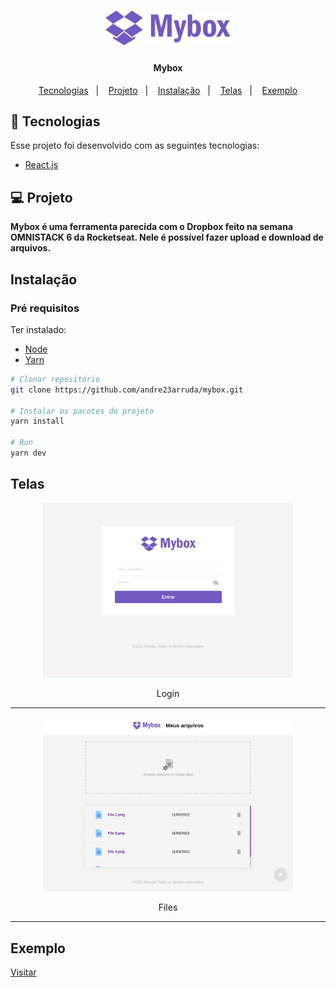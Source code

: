 <h1 align="center">
    <a href="https://andrearruda-omnistack6.vercel.app/login" target="_blank">
        <img alt="Mybox" src="./.github/logo.svg" width="200px" />
    </a>
</h1>

<h4 align="center">
    Mybox
</h4>


<p align="center">
  <a href="#-tecnologias">Tecnologias</a>&nbsp;&nbsp;&nbsp;|&nbsp;&nbsp;&nbsp;
  <a href="#-projeto">Projeto</a>&nbsp;&nbsp;&nbsp;|&nbsp;&nbsp;&nbsp;
  <a href="#instalação">Instalação</a>&nbsp;&nbsp;&nbsp;|&nbsp;&nbsp;&nbsp;
  <a href="#telas">Telas</a>&nbsp;&nbsp;&nbsp;|&nbsp;&nbsp;&nbsp;
  <a href="#exemplo">Exemplo</a>
</p>


## 🚀 Tecnologias

Esse projeto foi desenvolvido com as seguintes tecnologias:

- [React.js](https://pt-br.reactjs.org/)


## 💻 Projeto
**Mybox é uma ferramenta parecida com o Dropbox feito na semana OMNISTACK 6 da Rocketseat. Nele é possível fazer upload e download de arquivos.**

## Instalação
### Pré requisitos
Ter instalado:
- [Node](https://nodejs.org/en/download/)
- [Yarn](https://classic.yarnpkg.com/en/docs/install/)

```sh
# Clonar repositório
git clone https://github.com/andre23arruda/mybox.git

# Instalar os pacotes do projeto
yarn install

# Run
yarn dev
```

## Telas
<div align="center">
    <img alt="Login" title="Login" src="./.github/img_1.png" width="400px" />
</div>
<p align="center">Login</p>
<hr>

<div align="center">
    <img alt="Files" title="Files" src="./.github/img_2.png" width="400px" />
</div>
<p align="center">Files</p>
<hr>


## Exemplo
<a href="https://andrearruda-omnistack6.vercel.app/login" target="_blank">Visitar</a>
